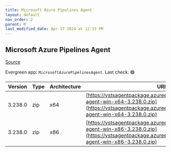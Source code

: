 ```yaml
---
title: Microsoft Azure Pipelines Agent
layout: default
nav_order: 2
parent: M
last_modified_date: Apr 17 2024 at 12:15 PM
---
```


## Microsoft Azure Pipelines Agent

[Source](https://learn.microsoft.com/en-au/azure/devops/pipelines/agents/agents)

Evergreen app: `MicrosoftAzurePipelinesAgent`. Last check: 🟢

| Version | Type | Architecture | URI                                                                                                                                                                        |
| ------- | ---- | ------------ | -------------------------------------------------------------------------------------------------------------------------------------------------------------------------- |
| 3.238.0 | zip  | x64          | [https://vstsagentpackage.azureedge.net/agent/3.238.0/vsts-agent-win-x64-3.238.0.zip](https://vstsagentpackage.azureedge.net/agent/3.238.0/vsts-agent-win-x64-3.238.0.zip) |
| 3.238.0 | zip  | x86          | [https://vstsagentpackage.azureedge.net/agent/3.238.0/vsts-agent-win-x86-3.238.0.zip](https://vstsagentpackage.azureedge.net/agent/3.238.0/vsts-agent-win-x86-3.238.0.zip) |
